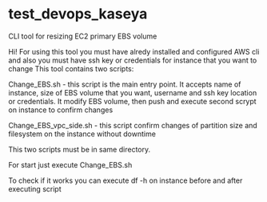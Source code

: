 # test_devops_kaseya
CLI tool for resizing EC2 primary EBS volume

Hi! 
For using this tool you must have alredy installed and configured AWS cli and also you must have ssh key or credentials for instance that you want to change
This tool contains two scripts:

Change_EBS.sh - this script is the main entry point. It accepts name of instance, size of EBS volume that you want, username and ssh key location or credentials. It modify EBS volume, then push and execute second scrypt on instance to confirm changes

Change_EBS_vpc_side.sh - this script confirm changes of partition size and filesystem on the instance without downtime

This two scripts must be in same directory.

For start just execute Change_EBS.sh

To check if it works you can execute df -h on instance before and after executing script
